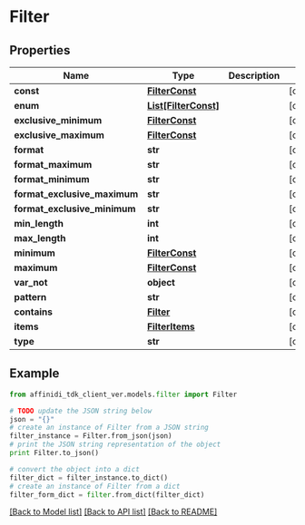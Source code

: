 # Filter

## Properties

| Name                         | Type                                    | Description | Notes      |
| ---------------------------- | --------------------------------------- | ----------- | ---------- |
| **const**                    | [**FilterConst**](FilterConst.md)       |             | [optional] |
| **enum**                     | [**List[FilterConst]**](FilterConst.md) |             | [optional] |
| **exclusive_minimum**        | [**FilterConst**](FilterConst.md)       |             | [optional] |
| **exclusive_maximum**        | [**FilterConst**](FilterConst.md)       |             | [optional] |
| **format**                   | **str**                                 |             | [optional] |
| **format_maximum**           | **str**                                 |             | [optional] |
| **format_minimum**           | **str**                                 |             | [optional] |
| **format_exclusive_maximum** | **str**                                 |             | [optional] |
| **format_exclusive_minimum** | **str**                                 |             | [optional] |
| **min_length**               | **int**                                 |             | [optional] |
| **max_length**               | **int**                                 |             | [optional] |
| **minimum**                  | [**FilterConst**](FilterConst.md)       |             | [optional] |
| **maximum**                  | [**FilterConst**](FilterConst.md)       |             | [optional] |
| **var_not**                  | **object**                              |             | [optional] |
| **pattern**                  | **str**                                 |             | [optional] |
| **contains**                 | [**Filter**](Filter.md)                 |             | [optional] |
| **items**                    | [**FilterItems**](FilterItems.md)       |             | [optional] |
| **type**                     | **str**                                 |             | [optional] |

## Example

```python
from affinidi_tdk_client_ver.models.filter import Filter

# TODO update the JSON string below
json = "{}"
# create an instance of Filter from a JSON string
filter_instance = Filter.from_json(json)
# print the JSON string representation of the object
print Filter.to_json()

# convert the object into a dict
filter_dict = filter_instance.to_dict()
# create an instance of Filter from a dict
filter_form_dict = filter.from_dict(filter_dict)
```

[[Back to Model list]](../README.md#documentation-for-models) [[Back to API list]](../README.md#documentation-for-api-endpoints) [[Back to README]](../README.md)
